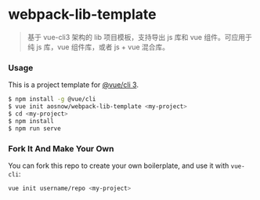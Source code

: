 # webpack-lib-template

> 基于 vue-cli3 架构的 lib 项目模板，支持导出 js 库和 vue 组件。可应用于纯 js 库，vue 组件库，或者 js + vue 混合库。

### Usage	

This is a project template for [@vue/cli 3](https://cli.vuejs.org/zh/guide/).

``` bash
$ npm install -g @vue/cli
$ vue init aosnow/webpack-lib-template <my-project>
$ cd <my-project>
$ npm install
$ npm run serve
```

### Fork It And Make Your Own

You can fork this repo to create your own boilerplate, and use it with `vue-cli`:

``` bash
vue init username/repo <my-project>
```
